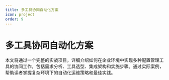 ```yaml
---
title: 多工具协同自动化方案
icon: project
order: 9
---
```


# 多工具协同自动化方案

本文将通过一个完整的实战项目，详细介绍如何在企业环境中实现多种配置管理工具的协同工作，包括需求分析、工具选型、集成架构和实施步骤。通过实际案例，帮助读者掌握复杂环境下的自动化运维策略和最佳实践。
